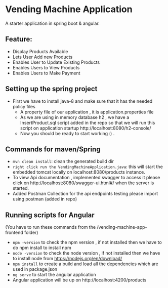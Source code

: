 # Vending Machine Application
A starter application in spring boot & angular.


## Feature:
- Display Products Available
- Lets User Add new Products
- Enables User to Update Existing Products
- Enables Users to View Products
- Enables Users to Make Payment


## Setting up the spring project
* First we have to install java-8 and make sure that it has the needed policy files
    * A property file of our application , it is application.properties file
    * As we are using in memory database h2 , we have a InsertProduct.sql script added in the repo so that we will run this script on application startup
      http://localhost:8080/h2-console/
    * Now you should be ready to start working :) .

## Commands for maven/Spring
- `mvn clean install`: clean the generated build dir
- `right click run the VendingMachineApplication.java`: this will start the embedded tomcat locally on localhost:8080/products instance.
- To view Api documentation , implemented swagger to access it please click on http://localhost:8080/swagger-ui.html#/ when the server is started.
- Added Postman Collection for the api endpoints testing please import using postman (added in repo)
## Running scripts for Angular
(You have to run these commands from the /vending-machine-app-frontend folder)
- `npm -version` to check the npm version , if not installed then we have to do npm install to install npm
- `node -version` to check the node version  , if not installed then we have to install node from https://nodejs.org/en/download/
- `npm install` to create a build and load all the dependencies which are used in package.json
- `ng serve` to start the angular application
- Angular application will be up on http://localhost:4200/products
